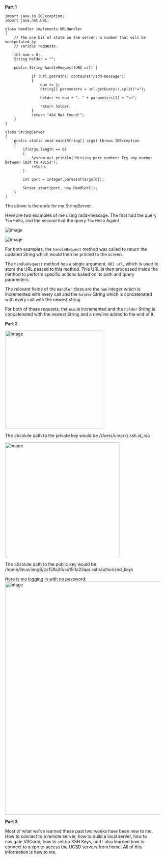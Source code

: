 **Part 1**

```
import java.io.IOException;
import java.net.URI;

class Handler implements URLHandler 
{
    // The one bit of state on the server: a number that will be manipulated by
    // various requests.

    int num = 0;
    String holder = "";

    public String handleRequest(URI url) {

            if (url.getPath().contains("/add-message")) 
            {
                num += 1;
                String[] parameters = url.getQuery().split("=");

                holder += num + ". " + parameters[1] + "\n";

                return holder;
            }
            return "404 Not Found!";
    }
}

class StringServer 
{
    public static void main(String[] args) throws IOException 
    {
        if(args.length == 0)
        {
            System.out.println("Missing port number! Try any number between 1024 to 49151");
            return;
        }

        int port = Integer.parseInt(args[0]);

        Server.start(port, new Handler());
    }
}
```
The above is the code for my StringServer. 

Here are two examples of me using /add-message. The first had the query ?s=Hello, and the second had the query ?s=Hello Again!

![image](https://github.com/UKCSE15L/cse15l-lab-reports/assets/147003715/3610d236-91b9-4646-a491-226fbfa14a6e)

![image](https://github.com/UKCSE15L/cse15l-lab-reports/assets/147003715/0525b764-5930-41eb-a9f5-23041cf99946)

For both examples, the `handleRequest` method was called to return the updated String which would then be printed to the screen. 

The `handleRequest` method has a single argument, `URI url`, which is used to store the URL passed to this method. This URL is then processed inside the method to perform specific actions based on its path and query parameters.

The relevant fields of the `Handler` class are the `num` integer which is incremented with every call and the `holder` String which is concatenated with every call with the newest string.

For both of these requests, the `num` is incremented and the `holder` String is concatenated with the newest String and a newline added to the end of it.


**Part 2**

<img width="319" alt="image" src="https://github.com/UKCSE15L/cse15l-lab-reports/assets/147003715/a6526be6-6380-47a0-83dd-8dff626129eb">

The absolute path to the private key would be /Users/umark/.ssh.id_rsa

<img width="374" alt="image" src="https://github.com/UKCSE15L/cse15l-lab-reports/assets/147003715/0e18e43a-768a-4286-929a-688c655eafbf">

The absolute path to the public key would be /home/linux/ieng6/cs15lfa23/cs15lfa23qo/.ssh/authorized_keys

Here is me logging in with no password:
<img width="759" alt="image" src="https://github.com/UKCSE15L/cse15l-lab-reports/assets/147003715/fd9d587a-f51e-4072-b442-a137ec2bc49b">


**Part 3**

Most of what we've learned these past two weeks have been new to me. How to connect to a remote server, how to build a local server, how to navigate VSCode, how to set up SSH Keys, and I also learned how to connect to a vpn to access the UCSD servers from home. All of this information is new to me.
